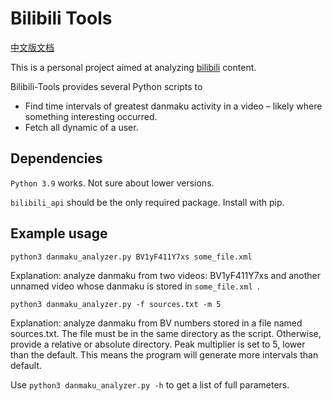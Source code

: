 # Bilibili Tools

[中文版文档](docs/README_CN.md)

This is a personal project aimed at analyzing [bilibili](https://www.bilibili.com) content. 

Bilibili-Tools provides several Python scripts to
* Find time intervals of greatest danmaku activity in a video – likely where something interesting occurred. 
* Fetch all dynamic of a user. 

## Dependencies

`Python 3.9` works. Not sure about lower versions.

`bilibili_api` should be the only required package. Install with pip.

## Example usage
```
python3 danmaku_analyzer.py BV1yF411Y7xs some_file.xml
```
Explanation: analyze danmaku from two videos: BV1yF411Y7xs and another unnamed video whose danmaku is stored in `some_file.xml `. 
```
python3 danmaku_analyzer.py -f sources.txt -m 5
```
Explanation: analyze danmaku from BV numbers stored in a file named sources.txt. The file must be in the same directory as the script. Otherwise, provide a relative or absolute directory. Peak multiplier is set to 5, lower than the default. This means the program will generate more intervals than default. 

Use `python3 danmaku_analyzer.py -h` to get a list of full parameters. 

